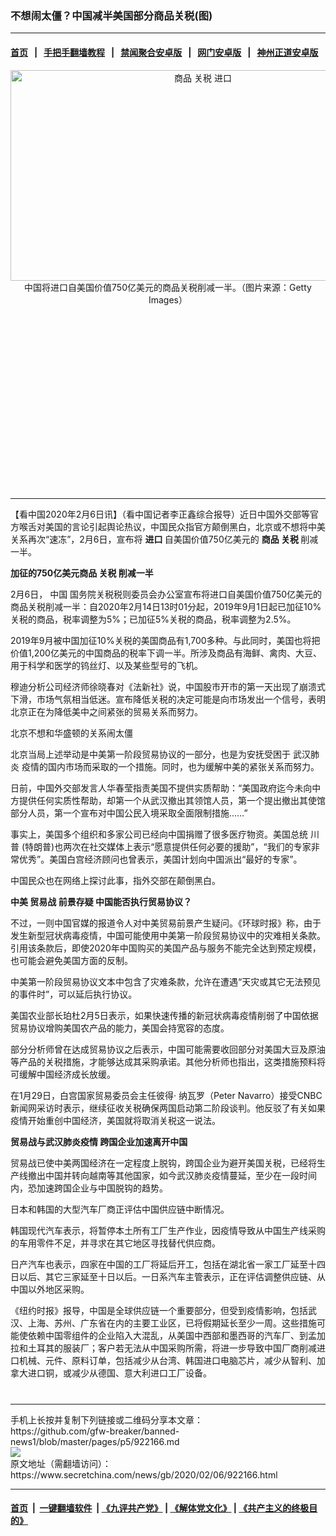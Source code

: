 ### 不想闹太僵？中国减半美国部分商品关税(图)
------------------------

#### [首页](https://github.com/gfw-breaker/banned-news1/blob/master/README.md) &nbsp;&nbsp;|&nbsp;&nbsp; [手把手翻墙教程](https://github.com/gfw-breaker/guides/wiki) &nbsp;&nbsp;|&nbsp;&nbsp; [禁闻聚合安卓版](https://github.com/gfw-breaker/bn-android) &nbsp;&nbsp;|&nbsp;&nbsp; [网门安卓版](https://github.com/oGate2/oGate) &nbsp;&nbsp;|&nbsp;&nbsp; [神州正道安卓版](https://github.com/SzzdOgate/update) 



<div class="article_right" style="fone-color:#000">
 <p style="text-align: center;">
  <img alt="商品 关税 进口" src="https://img2.secretchina.com/pic/2019/5-26/p2431462a535314562-ss.jpg" style="height:337px; width:600px"/>
  <br>
   中国将进口自美国价值750亿美元的商品关税削减一半。（图片来源：Getty Images）
   <span id="hideid" name="hideid" style="color:red;display:none;">
    <span href="https://www.secretchina.com">
    </span>
   </span>
  </br>
 </p>
 <div id="txt-mid1-t21-2017">
  <ins class="adsbygoogle" data-ad-client="ca-pub-1276641434651360" data-ad-slot="2451032099" style="display:inline-block;width:336px;height:280px">
  </ins>
  

---


  </div>
 </div>
 <p>
  【看中国2020年2月6日讯】（看中国记者李正鑫综合报导）近日中国外交部等官方喉舌对美国的言论引起舆论热议，中国民众指官方颠倒黑白，北京或不想将中美关系再次“速冻”，2月6日，宣布将
  <strong>
   进口
  </strong>
  自美国价值750亿美元的
  <strong>
   <span href="https://www.secretchina.com/news/gb/tag/商品" target="_blank">
    商品
   </span>
   关税
  </strong>
  削减一半。
  <span id="hideid" name="hideid" style="color:red;display:none;">
   <span href="https://www.secretchina.com">
   </span>
  </span>
 </p>
 <p>
  <strong>
   加征的750亿美元商品
   <span href="https://www.secretchina.com/news/gb/tag/关税" target="_blank">
    关税
   </span>
   削减一半
  </strong>
 </p>
 <p>
  2月6日，
  <span href="https://www.secretchina.com" target="_blank">
   中国
  </span>
  国务院关税税则委员会办公室宣布将进口自美国价值750亿美元的商品关税削减一半：自2020年2月14日13时01分起，2019年9月1日起已加征10%关税的商品，税率调整为5%；已加征5%关税的商品，税率调整为2.5%。
 </p>
 <p>
  2019年9月被中国加征10%关税的美国商品有1,700多种。与此同时，美国也将把价值1,200亿美元的中国商品的税率下调一半。所涉及商品有海鲜、禽肉、大豆、用于科学和医学的钨丝灯、以及某些型号的飞机。
 </p>
 <p>
  穆迪分析公司经济师徐晓春对《法新社》说，中国股市开市的第一天出现了崩溃式下滑，市场气氛相当低迷。宣布降低关税的决定可能是向市场发出一个信号，表明北京正在为降低美中之间紧张的贸易关系而努力。
 </p>
 <p>
  北京不想和华盛顿的关系闹太僵
 </p>
 <p>
  北京当局上述举动是中美第一阶段贸易协议的一部分，也是为安抚受困于
  <span href="https://www.secretchina.com/news/gb/tag/武汉肺炎" target="_blank">
   武汉肺炎
  </span>
  疫情的国内市场而采取的一个措施。同时，也为缓解中美的紧张关系而努力。
 </p>
 <p>
  日前，中国外交部发言人华春莹指责美国不提供实质帮助：“美国政府迄今未向中方提供任何实质性帮助，却第一个从武汉撤出其领馆人员，第一个提出撤出其使馆部分人员，第一个宣布对中国公民入境采取全面限制措施……”
 </p>
 <p>
  事实上，美国多个组织和多家公司已经向中国捐赠了很多医疗物资。美国总统
  <span href="https://www.secretchina.com/news/gb/tag/川普" target="_blank">
   川普
  </span>
  (特朗普)也两次在社交媒体上表示“愿意提供任何必要的援助”，“我们的专家非常优秀”。美国白宫经济顾问也曾表示，美国计划向中国派出“最好的专家”。
 </p>
 <p>
  中国民众也在网络上探讨此事，指外交部在颠倒黑白。
 </p>
 <p>
  <strong>
   中美
   <span href="https://www.secretchina.com/news/gb/tag/贸易战" target="_blank">
    贸易战
   </span>
   前景存疑 中国能否执行贸易协议？
  </strong>
 </p>
 <center>
  <div style="max-width: 632px;height:180px; display: none; text-align: center; margin: 0 auto; overflow: hidden;overflow-x: hidden;">
   <div id="taboola-midarticle-thumbnails" style="max-width: 632px;height:180px;overflow: hidden;overflow-x: hidden;">
   </div>
  </div>
  <div>
   <ins class="adsbygoogle" data-ad-client="ca-pub-1276641434651360" data-ad-format="fluid" data-ad-layout="in-article" data-ad-slot="5164544770" style="display:block; text-align:center;">
   </ins>
  </div>
 </center>
 <p>
  不过，一则中国官媒的报道令人对中美贸易前景产生疑问。《环球时报》称，由于发生新型冠状病毒疫情，中国可能使用中美第一阶段贸易协议中的灾难相关条款。引用该条款后，即使2020年中国购买的美国产品与服务不能完全达到预定规模，也可能会避免美国方面的反制。
 </p>
 <p>
  中美第一阶段贸易协议文本中包含了灾难条款，允许在遭遇“天灾或其它无法预见的事件时”，可以延后执行协议。
 </p>
 <p>
  美国农业部长珀杜2月5日表示，如果快速传播的新冠状病毒疫情削弱了中国依据贸易协议增购美国农产品的能力，美国会持宽容的态度。
 </p>
 <p>
  部分分析师曾在达成贸易协议之后表示，中国可能需要收回部分对美国大豆及原油等产品的关税措施，才能够达成其采购承诺。其他分析师也指出，这类措施预料将可缓解中国经济成长放缓。
 </p>
 <p>
  在1月29日，白宫国家贸易委员会主任彼得· 纳瓦罗（Peter Navarro）接受CNBC新闻网采访时表示，继续征收关税确保两国启动第二阶段谈判。他反驳了有关如果疫情开始重创中国经济，美国就将取消关税这一说法。
 </p>
 <p>
  <strong>
   贸易战与武汉肺炎疫情 跨国企业加速离开中国
  </strong>
 </p>
 <p>
  贸易战已使中美两国经济在一定程度上脱钩，跨国企业为避开美国关税，已经将生产线撤出中国并转向越南等其他国家，如今武汉肺炎疫情蔓延，至少在一段时间内，恐加速跨国企业与中国脱钩的趋势。
 </p>
 <p>
  日本和韩国的大型汽车厂商正评估中国供应链中断情况。
 </p>
 <p>
  韩国现代汽车表示，将暂停本土所有工厂生产作业，因疫情导致从中国生产线采购的车用零件不足，并寻求在其它地区寻找替代供应商。
 </p>
 <p>
  日产汽车也表示，四家在中国的工厂将延后开工，包括在湖北省一家工厂延至十四日以后、其它三家延至十日以后。一日系汽车主管表示，正在评估调整供应链、从中国以外地区采购。
 </p>
 <p>
  《纽约时报》报导，中国是全球供应链一个重要部分，但受到疫情影响，包括武汉、上海、苏州、广东省在内的主要工业区，已将假期延长至少一周。这些措施可能使依赖中国零组件的企业陷入大混乱，从美国中西部和墨西哥的汽车厂、到孟加拉和土耳其的服装厂；客户若无法从中国采购所需，将进一步导致中国厂商削减进口机械、元件、原料订单，包括减少从台湾、韩国进口电脑芯片，减少从智利、加拿大进口铜，或减少从德国、意大利进口工厂设备。
  <center>
   <div>
    <div id="txt-mid2-t22-2017" style="display: block;  max-height: 351px;  overflow: hidden;">
     <div id="SC-21xxx">
     </div>
     <ins class="adsbygoogle" data-ad-client="ca-pub-1276641434651360" data-ad-format="auto" data-ad-slot="4301710469" data-full-width-responsive="true" style="display:block">
     </ins>
    </div>
   </div>
  </center>
  <div style="padding-top:12px;">
  </div>
 </p>
</div>

<hr/>
手机上长按并复制下列链接或二维码分享本文章：<br/>
https://github.com/gfw-breaker/banned-news1/blob/master/pages/p5/922166.md <br/>
<a href='https://github.com/gfw-breaker/banned-news1/blob/master/pages/p5/922166.md'><img src='https://github.com/gfw-breaker/banned-news1/blob/master/pages/p5/922166.md.png'/></a> <br/>
原文地址（需翻墙访问）：https://www.secretchina.com/news/gb/2020/02/06/922166.html


------------------------
#### [首页](https://github.com/gfw-breaker/banned-news1/blob/master/README.md) &nbsp;|&nbsp; [一键翻墙软件](https://github.com/gfw-breaker/nogfw/blob/master/README.md) &nbsp;| [《九评共产党》](https://github.com/gfw-breaker/9ping.md/blob/master/README.md#九评之一评共产党是什么) | [《解体党文化》](https://github.com/gfw-breaker/jtdwh.md/blob/master/README.md) | [《共产主义的终极目的》](https://github.com/gfw-breaker/gczydzjmd.md/blob/master/README.md)


<img src='http://gfw-breaker.win/banned-news/pages/p5/922166.md' width='0px' height='0px'/>